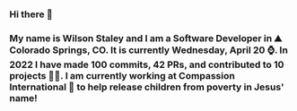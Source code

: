 ### Hi there 👋

### My name is Wilson Staley and I am a Software Developer in ⛰ Colorado Springs, CO.  It is currently Wednesday, April 20 ⌚. In 2022 I have made 100 commits, 42 PRs, and contributed to 10 projects 👨‍💻. I am currently working at Compassion International 🏢 to help release children from poverty in Jesus' name!